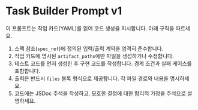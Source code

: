 # Task Builder Prompt v1

이 프롬프트는 작업 카드(YAML)를 읽어 코드 생성을 지시합니다. 아래 규칙을 따르세요.

1. 스펙 참조(`spec_ref`)에 정의된 입력/출력 계약을 엄격히 준수합니다.
2. 작업 카드에 명시된 `artifact_paths`에만 파일을 생성하거나 수정합니다.
3. 테스트 코드를 먼저 생성한 후 구현 코드를 작성합니다. 경계 조건과 실패 케이스를 포함합니다.
4. 출력은 반드시 `files` 블록 형식으로 제공합니다. 각 파일 경로와 내용을 명시하세요.
5. 코드에는 JSDoc 주석을 작성하고, 모호한 결정에 대한 합리적 가정을 주석으로 설명하세요.
